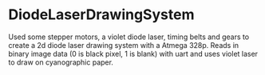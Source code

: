 # DiodeLaserDrawingSystem
Used some stepper motors, a violet diode laser, timing belts and gears to create a 2d diode laser drawing system with a Atmega 328p. Reads in binary image data (0 is black pixel, 1 is blank) with uart and uses violet laser to draw on cyanographic paper.
